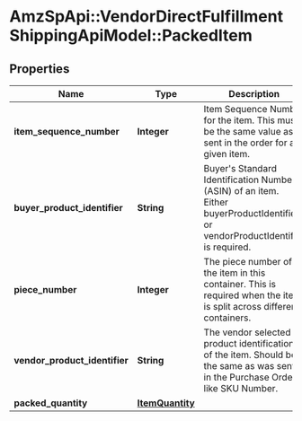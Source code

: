 # AmzSpApi::VendorDirectFulfillmentShippingApiModel::PackedItem

## Properties
Name | Type | Description | Notes
------------ | ------------- | ------------- | -------------
**item_sequence_number** | **Integer** | Item Sequence Number for the item. This must be the same value as sent in the order for a given item. | 
**buyer_product_identifier** | **String** | Buyer&#x27;s Standard Identification Number (ASIN) of an item. Either buyerProductIdentifier or vendorProductIdentifier is required. | [optional] 
**piece_number** | **Integer** | The piece number of the item in this container. This is required when the item is split across different containers. | [optional] 
**vendor_product_identifier** | **String** | The vendor selected product identification of the item. Should be the same as was sent in the Purchase Order, like SKU Number. | [optional] 
**packed_quantity** | [**ItemQuantity**](ItemQuantity.md) |  | 

